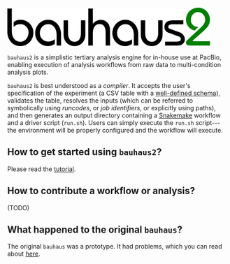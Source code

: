 
![bauhaus2 logo](./doc/img/bauhaus2.png)

`bauhaus2` is a simplistic tertiary analysis engine for in-house use
at PacBio, enabling execution of analysis workflows from raw data to
multi-condition analysis plots.

`bauhaus2` is best understood as a *compiler*.  It accepts the user's
specification of the experiment (a CSV table with a [well-defined
schema][condition-table-spec]), validates the table, resolves the
inputs (which can be referred to symbolically using *runcodes*, or
*job identifiers*, or explicitly using paths), and then generates an
output directory containing a [Snakemake] workflow and a driver script
(`run.sh`).  Users can simply execute the `run.sh` script---the
environment will be properly configured and the workflow will execute.


## How to get started using `bauhaus2`?

   Please read the [tutorial](./doc/UsageTutorial.md).


## How to contribute a workflow or analysis?

   (TODO)


## What happened to the original `bauhaus`?

The original `bauhaus` was a prototype.  It had problems, which you
can read about [here](https://github.com/dalexander/bauhaus/wiki/Bauhaus-experience-report).

[Snakemake]: https://snakemake.readthedocs.io/en/stable/
[condition-table-spec]: ./doc/ConditionTableSpec.md
